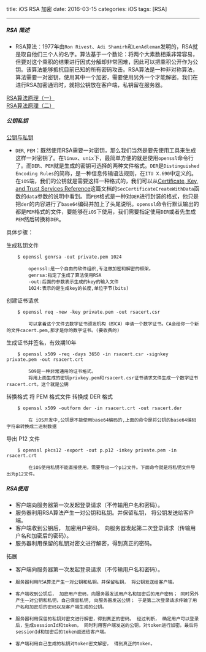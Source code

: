 title: iOS RSA 加密
date: 2016-03-15 
categories: iOS
tags: [RSA]

---

##### RSA 简述

* RSA算法：1977年由`Ron Rivest`、`Adi Shamirh`和`LenAdleman`发明的，RSA就是取自他们三个人的名字。算法基于一个数论：将两个大素数相乘非常容易，但要对这个乘积的结果进行因式分解却非常困难，因此可以把乘积公开作为公钥。该算法能够抵抗目前已知的所有密码攻击。RSA算法是一种非对称算法，算法需要一对密钥，使用其中一个加密，需要使用另外一个才能解密。我们在进行RSA加密通讯时，就把公钥放在客户端，私钥留在服务器。

<!-- more --> 

[RSA算法原理（一）](http://www.ruanyifeng.com/blog/2013/06/rsa_algorithm_part_one.html)<br/>
[RSA算法原理（二）](http://www.ruanyifeng.com/blog/2013/07/rsa_algorithm_part_two.html)


##### 公钥私钥

[公钥与私钥](http://www.blogjava.net/yxhxj2006/archive/2012/10/15/389547.html)

* `DER`, `PEM`：既然使用RSA需要一对密钥，那么我们当然是要先使用工具来生成这样一对密钥了。在`linux`、`unix`下，最简单方便的就是使用`openssl`命令行了。而`DER`、`PEM`就是生成的密钥可选择的两种文件格式。`DER`是`Distinguished Encoding Rules`的简称，是一种信息传输语法规则，在`ITU X.690`中定义的。在`iOS`端，我们的公钥就是需要这样一种格式的，我们可以从[Certificate, Key, and Trust Services Reference](https://developer.apple.com/library/ios/documentation/Security/Reference/certifkeytrustservices/index.html#//apple_ref/c/func/SecCertificateCreateWithData)这篇文档的`SecCertificateCreateWithData`函数的`data`参数的说明中看到。而`PEM`格式是一种对`DER`进行封装的格式，他只是把`der`的内容进行了`base64`编码并加上了头尾说明。`openssl`命令行默认输出的都是`PEM`格式的文件，要能够在`iOS`下使用，我们需要指定使用`DER`或者先生成`PEM`然后转换称`DER`。

具体步骤：

生成私钥文件     
    
```
	$ openssl genrsa -out private.pem 1024

		openssl:是一个自由的软件组织,专注做加密和解密的框架。
		genrsa:指定了生成了算法使用RSA
		-out:后面的参数表示生成的key的输入文件
		1024:表示的是生成key的长度,单位字节(bits)
```

创建证书请求

```
    $ openssl req -new -key private.pem -out rsacert.csr

        可以拿着这个文件去数字证书颁发机构（即CA）申请一个数字证书。CA会给你一个新的文件cacert.pem,那才是你的数字证书。(要收费的)
```

生成证书并签名，有效期10年

```
    $ openssl x509 -req -days 3650 -in rsacert.csr -signkey private.pem -out rsacert.crt

        509是一种非常通用的证书格式。
        将用上面生成的密钥privkey.pem和rsacert.csr证书请求文件生成一个数字证书rsacert.crt。这个就是公钥
```

 转换格式 将 PEM 格式文件 转换成 DER 格式

```
    $ openssl x509 -outform der -in rsacert.crt -out rsacert.der

        在 iOS开发中,公钥是不能使用base64编码的,上面的命令是将公钥的base64编码字符串转换成二进制数据
```

导出 P12 文件

```
	$ openssl pkcs12 -export -out p.p12 -inkey private.pem -in rsacert.crt

        在iOS使用私钥不能直接使用，需要导出一个p12文件。下面命令就是将私钥文件导出为p12文件。

```

##### RSA使用

- 客户端向服务器第一次发起登录请求（不传输用户名和密码）。
- 服务器利用RSA算法产生一对公钥和私钥。并保留私钥， 将公钥发送给客户端。
- 客户端收到公钥后， 加密用户密码， 向服务器发起第二次登录请求（传输用户名和加密后的密码）。
- 服务器利用保留的私钥对密文进行解密，得到真正的密码。

拓展

-  客户端向服务器第一次发起登录请求（不传输用户名和密码）。
-     服务器利用RSA算法产生一对公钥和私钥。并保留私钥， 将公钥发送给客户端。
-     客户端收到公钥后， 加密用户密码，向服务器发送用户名和加密后的用户密码； 同时另外产生一对公钥和私钥，自己保留私钥, 向服务器发送公钥； 于是第二次登录请求传输了用户名和加密后的密码以及客户端生成的公钥。
-     服务器利用保留的私钥对密文进行解密，得到真正的密码。 经过判断， 确定用户可以登录后，生成sessionId和token， 同时利用客户端发送的公钥，对token进行加密。最后将sessionId和加密后的token返还给客户端。
-     客户端利用自己生成的私钥对token密文解密， 得到真正的token。

